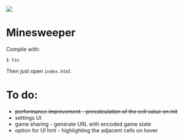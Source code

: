 ![](https://github.com/rdlf0/minesweeper/workflows/CI/CD/badge.svg)

# Minesweeper

Compile with:

```
$ tsc
```

Then just open `index.html`


# To do:
- ~~performance improvement - precalculation of the cell value on init~~
- settings UI
- game sharing - generate URL with encoded game state
- option for UI hint - highlighting the adjacent cells on hover